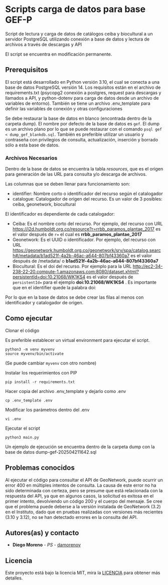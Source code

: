 # Scripts carga de datos para base GEF-P

Script de lectura y carga de datos de catálogos ceiba y biocultural a un servidor PostgreSQL utilizando conexión a base de datos y lectura de archivos a través de descargas y API

El script se encuentra en modificación permanente.

## Prerequisitos

El script está desarrollado en Python versión 3.10, el cual se conecta a una base de datos PostgreSQL versión 14. Los requisitos están en el archivo de requirements.txt (psycopg2 conexión a postgres, request para descargas y llamados a API, y python-dotenv para carga de datos desde un archivo de variables de entorno). También se tiene un archivo .env_template para definir las variables de conexión y otras configuraciones

Se debe restaurar la base de datos en blanco (encontrada dentro de la carpeta dump). El nombre por defecto de la base de datos es `gef`. El dump es un archivo plano por lo que se puede restaurar con el comando `psql gef < dump_gef_blankdb.sql`.
También es preferible utilizar un usuario y contraseña con privilegios de consulta, actualización, inserción y borrado sólo a esta base de datos.

### Archivos Necesarios

Dentro de la base de datos se encuentra la tabla _resources_, que es el origen para generación de las URL para consulta y/o descarga de archivos.

Las columnas que se deben llenar para funcionamiento son:
* identifier: Nombre corto o identificador del recurso según el catalogador
* catalogue: Catalogador de origen del recurso. Es un valor de 3 posibles: ceiba, geonetwork, biocultural

El identificador es dependiente de cada catalogador:
* Ceiba: Es el nombre corto del recurso. Por ejemplo, del recurso con URL https://i2d.humboldt.org.co/resource?r=rrbb_paramos_plantae_2017 es el valor después de `r=` el cual es __rrbb_paramos_plantae_2017__
* Geonetwork: Es el UUID o identificador. Por ejemplo, del recurso con URL https://geonetwork.humboldt.org.co/geonetwork/srv/spa/catalog.search#/metadata/b1ad521f-4a2b-46ac-a644-807bf43360a7 es el valor después de /metadata/ o __b1ad521f-4a2b-46ac-a644-807bf43360a7__
* Biocultural: Es el doi del recurso. Por ejemplo para la URL http://ec2-34-238-22-20.compute-1.amazonaws.com:8080/dataset.xhtml?persistentId=doi:10.21068/WK1KS4 es el valor después de `persistentId=` para el ejemplo __doi:10.21068/WK1KS4__ . Es importante que en el identifier quede la palabra doi:

Por lo que en la base de datos se debe crear las filas al menos con identificador y catalogador de origen.

## Como ejecutar

Clonar el código

Es preferible establecer un virtual environment para ejecutar el script.
```
python3 -m venv myvenv
source myvenv/bin/activate
```
(Se puede cambiar `myvenv` con otro nombre)

Instalar los requerimientos con PIP
```
pip install -r requirements.txt
```

Hacer copia del archivo .env_template y dejarlo como .env
```
cp .env_template .env
```
Modificar los parámetros dentro del .env
```
vi .env
```

Ejecutar el script 

```
python3 main.py
```

Un ejemplo de ejecución se encuentra dentro de la carpeta dump con la base de datos dump-gef-202504211642.sql

## Problemas conocidos

Al ejecutar el código para consultar el API de GeoNetwork, puede ocurrir un error 400 en múltiples intentos de consulta. La causa de este error no ha sido determinada con certeza, pero se presume que está relacionada con la respuesta del API, ya que en algunos casos, la solicitud es exitosa en el primer intento, devolviendo un código 200 y el cuerpo del mensaje. Se cree que el problema puede deberse a la versión instalada de GeoNetwork (3.2) en el Instituto, dado que en pruebas realizadas con versiones más recientes (3.10 y 3.12), no se han detectado errores en la consulta del API.

## Autores(as) y contacto

* **Diego Moreno** - *PS* - [damorenov](https://github.com/damorenov)


## Licencia

Este proyecto está bajo la licencia MIT, mira la [LICENCIA](LICENSE) para obtener más detalles.
